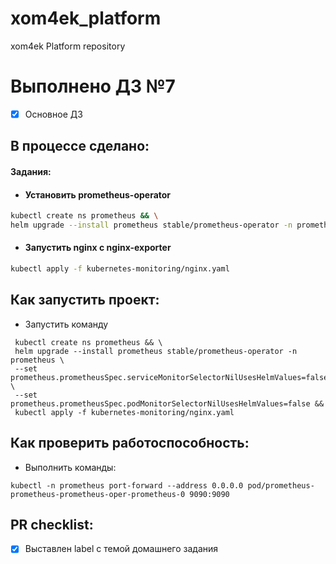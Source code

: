 # xom4ek_platform
xom4ek Platform repository

# Выполнено ДЗ №7

 - [x] Основное ДЗ

## В процессе сделано:

#### Задания:

- #### Установить prometheus-operator
```sh
kubectl create ns prometheus && \
helm upgrade --install prometheus stable/prometheus-operator -n prometheus --set prometheus.prometheusSpec.serviceMonitorSelectorNilUsesHelmValues=false --set prometheus.prometheusSpec.podMonitorSelectorNilUsesHelmValues=false
```

- #### Запустить nginx с nginx-exporter
```sh
kubectl apply -f kubernetes-monitoring/nginx.yaml
```

## Как запустить проект:
 - Запустить команду
 ```shell
  kubectl create ns prometheus && \
  helm upgrade --install prometheus stable/prometheus-operator -n prometheus \
  --set prometheus.prometheusSpec.serviceMonitorSelectorNilUsesHelmValues=false \
  --set prometheus.prometheusSpec.podMonitorSelectorNilUsesHelmValues=false &&
  kubectl apply -f kubernetes-monitoring/nginx.yaml
 ```

## Как проверить работоспособность:

 - Выполнить команды:
  ```shell
  kubectl -n prometheus port-forward --address 0.0.0.0 pod/prometheus-prometheus-prometheus-oper-prometheus-0 9090:9090
  ```

## PR checklist:
 - [x] Выставлен label с темой домашнего задания
